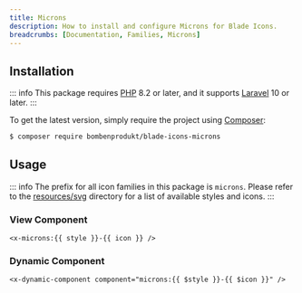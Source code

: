 ```yaml
---
title: Microns
description: How to install and configure Microns for Blade Icons.
breadcrumbs: [Documentation, Families, Microns]
---
```


## Installation

::: info
This package requires [PHP](https://www.php.net/) 8.2 or later, and it supports [Laravel](https://laravel.com/) 10 or later.
:::

To get the latest version, simply require the project using [Composer](https://getcomposer.org/):

```bash
$ composer require bombenprodukt/blade-icons-microns
```

## Usage

::: info
The prefix for all icon families in this package is `microns`. Please refer to the [resources/svg](https://github.com/BombenProdukt/blade-icons-microns/tree/main/resources/svg) directory for a list of available styles and icons.
:::

### View Component

```blade
<x-microns:{{ style }}-{{ icon }} />
```

### Dynamic Component

```blade
<x-dynamic-component component="microns:{{ $style }}-{{ $icon }}" />
```

